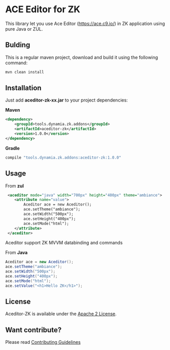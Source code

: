 # ACE Editor for ZK

This library let you use Ace Editor (https://ace.c9.io/) in ZK application using pure Java or ZUL. 

## Bulding

This is a regular maven project, download and build it using the following command:


```bash
mvn clean install
```

## Installation

Just add **aceditor-zk-xx.jar** to your project dependencies:

**Maven**

```xml
<dependency>
    <groupId>tools.dynamia.zk.addons</groupId>
    <artifactId>aceditor-zk</artifactId>
    <version>1.0.0</version>
</dependency>
```

**Gradle**
```bash
compile "tools.dynamia.zk.addons:aceditor-zk:1.0.0"
```

## Usage

From **zul**
```xml
 <aceditor mode="java" width="700px" height="400px" theme="ambiance">
    <attribute name="value">
        Aceditor ace = new Aceditor();
        ace.setTheme("ambiance");
        ace.setWidth("500px");
        ace.setHeight("400px");
        ace.setMode("html");
    </attribute>
 </aceditor>
```
Aceditor support ZK MVVM databinding and commands

From **Java**

```java
Aceditor ace = new Aceditor();
ace.setTheme("ambiance");
ace.setWidth("500px");
ace.setHeight("400px");
ace.setMode("html");
ace.setValue("<h1>Hello ZK</h1>");
```


## License

Aceditor-ZK is available under the [Apache 2 License](https://github.com/dynamia-projects/chartjs-zk/blob/master/LICENSE.md).

## Want contribute?
Please read [Contributing Guidelines](https://github.com/dynamia-projects/chartjs-zk/blob/master/CONTRIBUTING.md)

